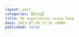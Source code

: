 ```yaml
---
layout: post
categories: [Blog]
title: My experiences using Fwog
date: 2023-07-20 17:16 +0800
published: false
---
```

